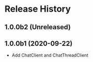 # Release History

## 1.0.0b2 (Unreleased)


## 1.0.0b1 (2020-09-22)
  - Add ChatClient and ChatThreadClient
